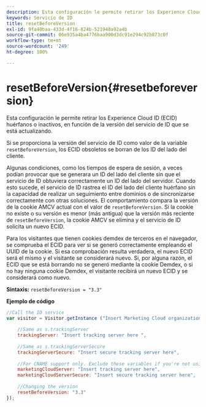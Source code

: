 ```yaml
---
description: Esta configuración le permite retirar los Experience Cloud ID (ECID) huérfanos o inactivos, en función de la versión del servicio de ID que se está actualizando.
keywords: Servicio de ID
title: resetBeforeVersion
exl-id: 9fa40baa-433d-4f16-824b-521948a92a4b
source-git-commit: 06e935a4ba4776baa900d3dc91e294c92b873c0f
workflow-type: tm+mt
source-wordcount: '249'
ht-degree: 100%

---
```


# resetBeforeVersion{#resetbeforeversion}

Esta configuración le permite retirar los Experience Cloud ID (ECID) huérfanos o inactivos, en función de la versión del servicio de ID que se está actualizando.

Si se proporciona la versión del servicio de ID como valor de la variable `resetBeforeVersion`, los ECID obsoletos se borran de los ID del lado del cliente.

Algunas condiciones, como los tiempos de espera de sesión, a veces podían provocar que se generara un ID del lado del cliente sin que el servicio de ID obtuviera correctamente un ID del lado del servidor. Cuando esto sucede, el servicio de ID rastrea el ID del lado del cliente huérfano sin la capacidad de realizar un seguimiento entre dominios o de sincronizarse correctamente con otras soluciones. El comportamiento compara la versión de la cookie AMCV actual con el valor de `resetBeforeVersion`. Si la cookie no existe o su versión es menor (más antigua) que la versión más reciente de `resetBeforeVersion`, la cookie AMCV se elimina y el servicio de ID solicita un nuevo ECID.

Para los visitantes que tienen cookies demdex de terceros en el navegador, se comprueba el ECID para ver si se generó correctamente empleando el UUID de la cookie. Si esa comprobación resulta verdadera, el nuevo ECID será el mismo y el visitante se considerará nuevo. Si, por alguna razón, el ECID que se está borrando no se generó mediante la cookie Demdex, o si no hay ninguna cookie Demdex, el visitante recibirá un nuevo ECID y se considerará como nuevo.

**Sintaxis:** `resetBeforeVersion = "3.3"`

**Ejemplo de código**

```js
//Call the ID service 
var visitor = Visitor.getInstance ("Insert Marketing Cloud organization ID here", { 
  
    //Same as s.trackingServer 
    trackingServer: "Insert tracking server here ", 
  
    //Same as s.trackingServerSecure 
    trackingServerSecure: "Insert secure tracking server here", 
  
    //For CNAME support only. Exclude these variables if you're not using CNAME 
    marketingCloudServer: "Insert tracking server here", 
    marketingCloudServerSecure: "Insert secure tracking server here", 
  
    //Changing the version 
    resetBeforeVersion: "3.3" 
});
```
